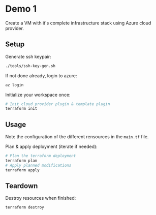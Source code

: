 # Demo 1
Create a VM with it's complete infrastructure stack using Azure cloud provider.

## Setup
Generate ssh keypair:
```bash
./tools/ssh-key-gen.sh
```

If not done already, login to azure:
```bash
az login
```

Initialize your workspace once:
```bash
# Init cloud provider plugin & template plugin
terraform init
```

## Usage
Note the configuration of the different rensources in the `main.tf` file.

Plan & apply deployment (iterate if needed):
```bash
# Plan the terraform deployment
terraform plan
# Apply planned modifications
terraform apply
```

## Teardown
Destroy resources when finished:
```bash
terraform destroy
```